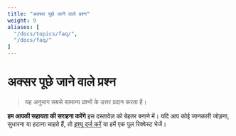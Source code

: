 ```yaml
---  
title: "अक्सर पूछे जाने वाले प्रश्न"  
weight: 9  
aliases: [  
  "/docs/topics/faq/",  
  "/docs/faq/"  
]  
---  
```


# अक्सर पूछे जाने वाले प्रश्न  

> यह अनुभाग सबसे सामान्य प्रश्नों के उत्तर प्रदान करता है।  

**हम आपकी सहायता की सराहना करेंगे** इस दस्तावेज़ को बेहतर बनाने में। यदि आप कोई जानकारी जोड़ना, सुधारना या हटाना चाहते हैं, तो [इश्यू दर्ज करें](https://github.com/helm/helm-www/issues) या हमें एक पुल रिक्वेस्ट भेजें।